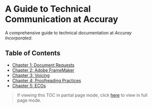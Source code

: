 # A Guide to Technical Communication at Accuray
A comprehensive guide to technical documentation at *Accuray Incorporated*.

## Table of Contents

* [Chapter 1: Document Requests](https://github.com/taddieken95/Accuray_Tech_Comm_Guide/tree/master/Chapter%201:%20Doc%20Requests)
* [Chapter 2: Adobe FrameMaker](https://github.com/taddieken95/Accuray_Tech_Comm_Guide/tree/master/Chapter%202:%20Adobe%20FrameMaker)
* [Chapter 3: Voicing](https://github.com/taddieken95/Accuray_Tech_Comm_Guide/tree/master/Chapter%203:%20Voicing)
* [Chapter 4: Proofreading Practices](https://github.com/taddieken95/Accuray_Tech_Comm_Guide/tree/master/Chapter%204:%20Proofreading)
* [Chapter 5: ECOs](https://github.com/taddieken95/Accuray_Tech_Comm_Guide/tree/master/Chapter%205:%20ECOs)

> If viewing this TOC in partial page mode, click [here](https://github.com/taddieken95/Accuray_Tech_Comm_Guide/blob/master/README.md) to view in full page mode.
